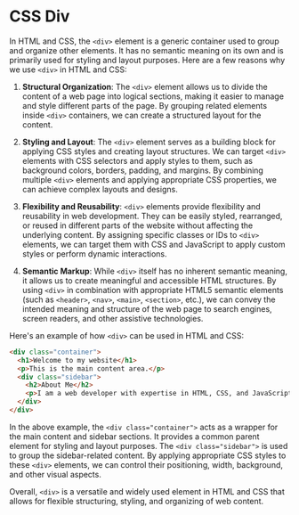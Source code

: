 # CSS Div

In HTML and CSS, the `<div>` element is a generic container used to group and organize other elements. It has no semantic meaning on its own and is primarily used for styling and layout purposes. Here are a few reasons why we use `<div>` in HTML and CSS:

1. **Structural Organization**: The `<div>` element allows us to divide the content of a web page into logical sections, making it easier to manage and style different parts of the page. By grouping related elements inside `<div>` containers, we can create a structured layout for the content.

2. **Styling and Layout**: The `<div>` element serves as a building block for applying CSS styles and creating layout structures. We can target `<div>` elements with CSS selectors and apply styles to them, such as background colors, borders, padding, and margins. By combining multiple `<div>` elements and applying appropriate CSS properties, we can achieve complex layouts and designs.

3. **Flexibility and Reusability**: `<div>` elements provide flexibility and reusability in web development. They can be easily styled, rearranged, or reused in different parts of the website without affecting the underlying content. By assigning specific classes or IDs to `<div>` elements, we can target them with CSS and JavaScript to apply custom styles or perform dynamic interactions.

4. **Semantic Markup**: While `<div>` itself has no inherent semantic meaning, it allows us to create meaningful and accessible HTML structures. By using `<div>` in combination with appropriate HTML5 semantic elements (such as `<header>`, `<nav>`, `<main>`, `<section>`, etc.), we can convey the intended meaning and structure of the web page to search engines, screen readers, and other assistive technologies.

Here's an example of how `<div>` can be used in HTML and CSS:

```html
<div class="container">
  <h1>Welcome to my website</h1>
  <p>This is the main content area.</p>
  <div class="sidebar">
    <h2>About Me</h2>
    <p>I am a web developer with expertise in HTML, CSS, and JavaScript.</p>
  </div>
</div>
```

In the above example, the `<div class="container">` acts as a wrapper for the main content and sidebar sections. It provides a common parent element for styling and layout purposes. The `<div class="sidebar">` is used to group the sidebar-related content. By applying appropriate CSS styles to these `<div>` elements, we can control their positioning, width, background, and other visual aspects.

Overall, `<div>` is a versatile and widely used element in HTML and CSS that allows for flexible structuring, styling, and organizing of web content.